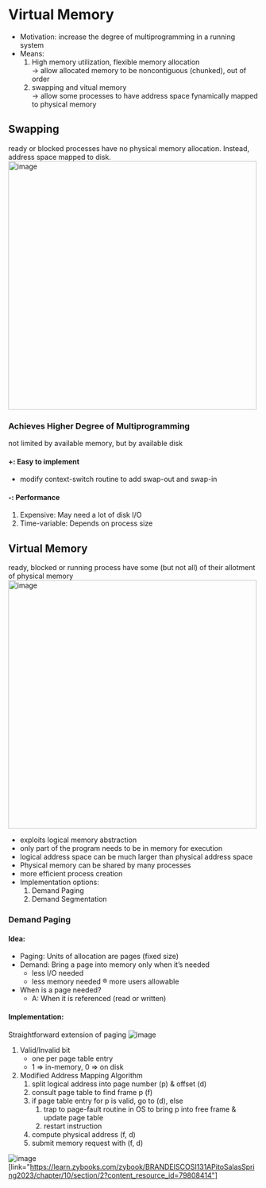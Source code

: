 # Virtual Memory
- Motivation: increase the degree of multiprogramming in a running system 
- Means:
  1. High memory utilization, flexible memory allocation <br> -> allow allocated memory to be noncontiguous (chunked), out of order
  2. swapping and vitual memory <br> -> allow some processes to have address space fynamically mapped to physical memory

## Swapping
ready or blocked processes have no physical memory allocation. Instead, address space mapped to disk. <br> <img width="500" alt="image" src="https://user-images.githubusercontent.com/74788199/235554256-01d87639-1b6a-4d7b-83a9-36a29ff29ac7.png">


### Achieves Higher Degree of Multiprogramming
not limited by available memory, but by available disk

#### +: Easy to implement
- modify context-switch routine to add swap-out and swap-in

#### -: Performance
1. Expensive: May need a lot of disk I/O
2. Time-variable: Depends on process size

## Virtual Memory
ready, blocked or running process have some (but not all) of their allotment of physical memory <br>
<img width="500" alt="image" src="https://user-images.githubusercontent.com/74788199/235554226-1c56c550-0964-45fa-bead-2a1aadaa13d7.png">

- exploits logical memory abstraction
- only part of the program needs to be in memory for execution
- logical address space can be much larger than physical address space
- Physical memory can be shared by many processes
- more efficient process creation
- Implementation options:
  1. Demand Paging
  2. Demand Segmentation

### Demand Paging
#### Idea:
- Paging: Units of allocation are pages (fixed size) 
- Demand: Bring a page into memory only when it’s needed
  - less I/O needed
  - less memory needed ® more users allowable
- When is a page needed?
  - A: When it is referenced (read or written)

#### Implementation:
Straightforward extension of paging
![image](https://user-images.githubusercontent.com/74788199/235571821-b9f201b5-1352-4d47-85fa-a45ba998a629.png)

1. Valid/Invalid bit
   - one per page table entry
   - 1 => in-memory, 0 => on disk
2. Modified Address Mapping Algorithm
   1. split logical address into page number (p) & offset (d)
   2. consult page table to find frame p (f)
   3. if page table entry for p is valid, go to (d), else
      1. trap to page-fault routine in OS to bring p into free frame & update page table
      2. restart instruction
   4. compute physical address (f, d)
   5. submit memory request with (f, d)

![image](https://user-images.githubusercontent.com/74788199/235572039-038cf5a0-e230-4fee-8ede-df56478c3434.png)
[link="https://learn.zybooks.com/zybook/BRANDEISCOSI131APitoSalasSpring2023/chapter/10/section/2?content_resource_id=79808414"]





